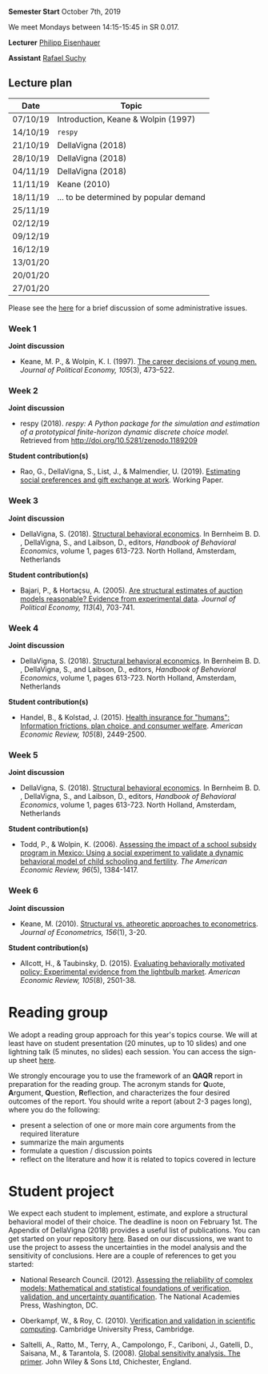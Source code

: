 
**Semester Start** October 7th, 2019

We meet Mondays between 14:15-15:45 in SR 0.017.

**Lecturer** [Philipp Eisenhauer](https://eisenhauer.io)

**Assistant** [Rafael Suchy](https://github.com/rafaelsuchy)

## Lecture plan

| Date      | Topic                                                  |
| ----------| ------------------------------------------------------ |
| 07/10/19  | Introduction, Keane & Wolpin (1997)                    |
| 14/10/19  | `respy`                                                |
| 21/10/19  | DellaVigna (2018)                                      |
| 28/10/19  | DellaVigna (2018)                                      |
| 04/11/19  | DellaVigna (2018)                                      |
| 11/11/19  | Keane (2010)                                           |
| 18/11/19  | ... to be determined by popular demand                 |
| 25/11/19  |                                                        |
| 02/12/19  |                                                        |
| 09/12/19  |                                                        |
| 16/12/19  |                                                        |
| 13/01/20  |                                                        |
| 20/01/20  |                                                        |
| 27/01/20  |                                                        |

Please see the [here](https://github.com/HumanCapitalAnalysis/structural-behavioral-economics/blob/master/iterations/bonn_ws_2019/00_course_overview.pdf) for a brief discussion of some administrative issues.

### Week 1

**Joint discussion**

* Keane, M. P., & Wolpin, K. I. (1997). [The career decisions of young men.](https://www.journals.uchicago.edu/doi/abs/10.1086/262080) *Journal of Political Economy, 105*(3), 473–522.

### Week 2

**Joint discussion**

* respy (2018). *respy: A Python package for the simulation and estimation of a prototypical finite-horizon dynamic discrete choice model.* Retrieved from http://doi.org/10.5281/zenodo.1189209

**Student contribution(s)**

* Rao, G., DellaVigna, S., List, J., & Malmendier, U. (2019). [Estimating social preferences and gift exchange at work](https://eml.berkeley.edu/~sdellavi/wp/SocialPreferencesWorkJun19.pdf). Working Paper.

### Week 3

**Joint discussion**

* DellaVigna, S. (2018). [Structural behavioral economics](https://www.sciencedirect.com/science/article/pii/S235223991830006X/pdfft?md5=842415f879664afe0b5b805c557ef7b8&pid=1-s2.0-S235223991830006X-main.pdf). In Bernheim B. D. , DellaVigna, S., and  Laibson, D., editors, *Handbook of Behavioral Economics*, volume 1, pages 613-723. North Holland, Amsterdam, Netherlands

**Student contribution(s)**

* Bajari, P., & Hortaçsu, A. (2005). [Are structural estimates of auction models reasonable? Evidence from experimental data](https://www.jstor.org/stable/pdf/10.1086/432138.pdf?refreqid=excelsior%3Afa9e82d70a620a4110138fd0f369a95a). *Journal of Political Economy, 113*(4), 703-741.

### Week 4

**Joint discussion**

* DellaVigna, S. (2018). [Structural behavioral economics](https://www.sciencedirect.com/science/article/pii/S235223991830006X/pdfft?md5=842415f879664afe0b5b805c557ef7b8&pid=1-s2.0-S235223991830006X-main.pdf). In Bernheim B. D. , DellaVigna, S., and  Laibson, D., editors, *Handbook of Behavioral Economics*, volume 1, pages 613-723. North Holland, Amsterdam, Netherlands

**Student contribution(s)**

* Handel, B., & Kolstad, J. (2015). [Health insurance for "humans": Information frictions, plan choice, and consumer welfare](https://pdfs.semanticscholar.org/d52c/5f66b071bc6fcc1ddd4a8cb0bcaf20acf663.pdf). *American Economic Review, 105*(8), 2449-2500.

### Week 5

**Joint discussion**

* DellaVigna, S. (2018). [Structural behavioral economics](https://www.sciencedirect.com/science/article/pii/S235223991830006X/pdfft?md5=842415f879664afe0b5b805c557ef7b8&pid=1-s2.0-S235223991830006X-main.pdf). In Bernheim B. D. , DellaVigna, S., and  Laibson, D., editors, *Handbook of Behavioral Economics*, volume 1, pages 613-723. North Holland, Amsterdam, Netherlands

**Student contribution(s)**

* Todd, P., & Wolpin, K. (2006). [Assessing the impact of a school subsidy program in Mexico: Using a social experiment to validate a dynamic behavioral model of child schooling and fertility](http://www.ecn.ulaval.ca/guy_lacroix/Cours/ECN-7180/Obligatoires/Todd_Wolpin.pdf). *The American Economic Review, 96*(5), 1384-1417. 

### Week 6

**Joint discussion**

* Keane, M. (2010). [Structural vs. atheoretic approaches to econometrics](https://www.sciencedirect.com/science/article/pii/S0304407609001948). *Journal of Econometrics, 156*(1), 3-20.

**Student contribution(s)**

* Allcott, H., & Taubinsky, D. (2015). [Evaluating behaviorally motivated policy: Experimental evidence from the lightbulb market](https://www.povertyactionlab.org/sites/default/files/publications/898%20Lightbulb%20Paradox%20Feb2015.pdf). *American Economic Review, 105*(8), 2501-38.

# Reading group

We adopt a reading group approach for this year's topics course. We will at least have on student presentation (20 minutes, up to 10 slides) and one lightning talk (5 minutes, no slides) each session. You can access the sign-up sheet [here](https://docs.google.com/spreadsheets/d/1bwus9EM5MYBmIk9RZQ8_t04MOpBmDta_kDMGuRIjvCg/edit?usp=sharing).

We strongly encourage you to use the framework of an **QAQR** report in preparation for the reading group. The acronym stands for **Q**uote, **A**rgument, **Q**uestion, **R**eflection, and characterizes the four desired outcomes of the report. You should write a report (about 2-3 pages long), where you do the following:

- present a selection of one or more main core arguments from the required literature
- summarize the main arguments
- formulate a question / discussion points
- reflect on the literature and how it is related to topics covered in lecture

# Student project

We expect each student to implement, estimate, and explore a structural behavioral model of their choice. The deadline is noon on February 1st. The Appendix of DellaVigna (2018) provides a useful list of publications. You can get started on your repository [here](https://classroom.github.com/g/m2wprg0W). Based on our discussions, we want to use the project to assess the uncertainties in the model analysis and the sensitivity of conclusions. Here are a couple of  references to get you started:

* National Research Council. (2012). [Assessing the reliability of complex models: Mathematical and statistical foundations of verification, validation, and uncertainty quantification](https://www.nap.edu/catalog/13395/assessing-the-reliability-of-complex-models-mathematical-and-statistical-foundations). The National Academies Press, Washington, DC.

* Oberkampf, W., & Roy, C. (2010). [Verification and validation in scientific computing](https://www.amazon.de/dp/B00AKE1XR0/ref=sr_1_fkmr0_1?keywords=oberkampf+verificatoin+validierung&qid=1572940019&sr=8-1-fkmr0). Cambridge University Press, Cambridge.

* Saltelli, A., Ratto, M., Terry, A., Campolongo, F., Cariboni, J., Gatelli, D., Saisana, M., & Tarantola, S. (2008). [Global sensitivity analysis. The primer](http://www.andreasaltelli.eu/file/repository/A_Saltelli_Marco_Ratto_Terry_Andres_Francesca_Campolongo_Jessica_Cariboni_Debora_Gatelli_Michaela_Saisana_Stefano_Tarantola_Global_Sensitivity_Analysis_The_Primer_Wiley_Interscience_2008_.pdf). John Wiley & Sons Ltd, Chichester, England.
